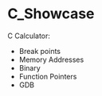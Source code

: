 # C_Showcase

C Calculator:
- Break points
- Memory Addresses
- Binary
- Function Pointers
- GDB



